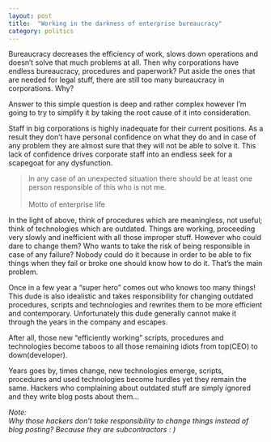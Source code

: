 ```yaml
---
layout: post
title:  "Working in the darkness of enterprise bureaucracy"
category: politics
---
```


Bureaucracy decreases the efficiency of work, slows down operations and doesn’t solve that much problems at all. Then why corporations have endless bureaucracy, procedures and paperwork? Put aside the ones that are needed for legal stuff, there are still too many bureaucracy in corporations. Why?

Answer to this simple question is deep and rather complex however I’m going to try to simplify it by taking the root cause of it into consideration.

Staff in big corporations is highly inadequate for their current positions. As a result they don’t have personal confidence on what they do and in case of any problem they are almost sure that they will not be able to solve it. This lack of confidence drives corporate staff into an endless seek for a scapegoat for any dysfunction.

>In any case of an unexpected situation there should be at least one person responsible of this who is not me.
><br><br>
><span class="pull-right">Motto of enterprise life</span>
><br>

In the light of above, think of procedures which are meaningless, not useful; think of technologies which are outdated. Things are working, proceeding very slowly and inefficient with all those improper stuff. However who could dare to change them? Who wants to take the risk of being responsible in case of any failure? Nobody could do it because in order to be able to fix things when they fail or broke one should know how to do it. That’s the main problem.

Once in a few year a “super hero” comes out who knows too many things! This dude is also idealistic and takes responsibility for changing outdated procedures, scripts and technologies and rewrites them to be more efficient and contemporary. Unfortunately this dude generally cannot make it through the years in the company and escapes.

After all, those new “efficiently working” scripts, procedures and technologies become taboos to all those remaining idiots from top(CEO) to down(developer).

Years goes by, times change, new technologies emerge, scripts, procedures and used technologies  become hurdles yet they remain the same. Hackers who complaining about outdated stuff are simply ignored and they write blog posts about them…

*Note: <br>Why those hackers don’t take responsibility to change things instead of blog posting? Because they are subcontractors : )*